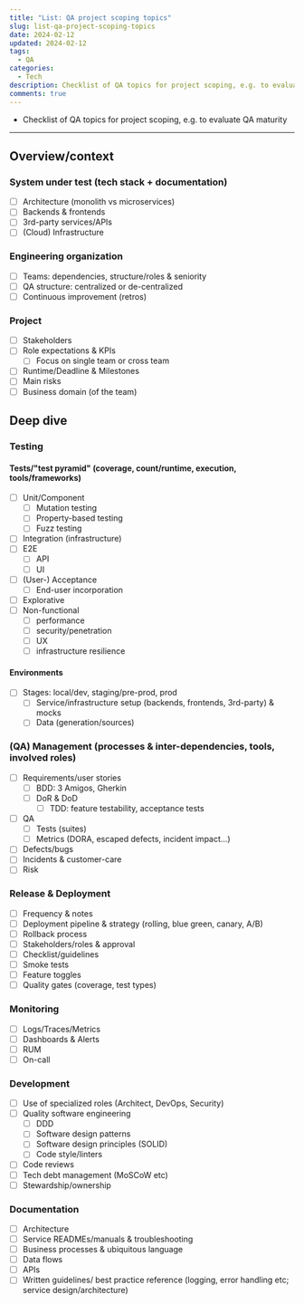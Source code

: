 ```yaml
---
title: "List: QA project scoping topics"
slug: list-qa-project-scoping-topics
date: 2024-02-12
updated: 2024-02-12
tags: 
  - QA
categories:
  - Tech
description: Checklist of QA topics for project scoping, e.g. to evaluate QA maturity
comments: true
---
```


- Checklist of QA topics for project scoping, e.g. to evaluate QA maturity

<!--more-->

---

## Overview/context

### System under test (tech stack \+ documentation)
- [ ] Architecture (monolith vs microservices)
- [ ] Backends & frontends
- [ ] 3rd-party services/APIs
- [ ] (Cloud) Infrastructure

### Engineering organization
- [ ] Teams: dependencies, structure/roles & seniority
- [ ] QA structure: centralized or de-centralized
- [ ] Continuous improvement (retros)

### Project
- [ ] Stakeholders
- [ ] Role expectations & KPIs
    - [ ] Focus on single team or cross team
- [ ] Runtime/Deadline & Milestones
- [ ] Main risks
- [ ] Business domain (of the team)

## Deep dive

### Testing

#### Tests/"test pyramid" (coverage, count/runtime, execution, tools/frameworks)
- [ ] Unit/Component
    - [ ] Mutation testing
    - [ ] Property-based testing
    - [ ] Fuzz testing
- [ ] Integration (infrastructure)
- [ ] E2E
    - [ ] API
    - [ ] UI
- [ ] (User-) Acceptance
    - [ ] End-user incorporation
- [ ] Explorative
- [ ] Non-functional
    - [ ] performance
    - [ ] security/penetration
    - [ ] UX
    - [ ] infrastructure resilience

#### Environments
- [ ] Stages: local/dev, staging/pre-prod, prod
    - [ ] Service/infrastructure setup (backends, frontends, 3rd-party) & mocks
    - [ ] Data (generation/sources)

### (QA) Management (processes & inter-dependencies, tools, involved roles)
- [ ] Requirements/user stories
    - [ ] BDD: 3 Amigos, Gherkin
    - [ ] DoR & DoD
        - [ ] TDD: feature testability, acceptance tests

- [ ] QA
    - [ ] Tests (suites)
    - [ ] Metrics (DORA, escaped defects, incident impact...)

- [ ] Defects/bugs
- [ ] Incidents & customer-care
- [ ] Risk

### Release & Deployment
- [ ] Frequency & notes
- [ ] Deployment pipeline & strategy (rolling, blue green, canary, A/B)
- [ ] Rollback process
- [ ] Stakeholders/roles & approval
- [ ] Checklist/guidelines
- [ ] Smoke tests
- [ ] Feature toggles
- [ ] Quality gates (coverage, test types)

### Monitoring
- [ ] Logs/Traces/Metrics
- [ ] Dashboards & Alerts
- [ ] RUM
- [ ] On-call
  
### Development
- [ ] Use of specialized roles (Architect, DevOps, Security)
- [ ] Quality software engineering
    - [ ] DDD
    - [ ] Software design patterns
    - [ ] Software design principles (SOLID)
    - [ ] Code style/linters
- [ ] Code reviews
- [ ] Tech debt management (MoSCoW etc)
- [ ] Stewardship/ownership

### Documentation
- [ ] Architecture
- [ ] Service READMEs/manuals & troubleshooting
- [ ] Business processes & ubiquitous language
- [ ] Data flows
- [ ] APIs
- [ ] Written guidelines/ best practice reference (logging, error handling etc; service design/architecture)